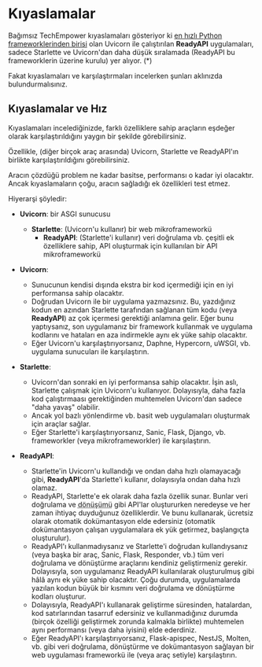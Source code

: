 # Kıyaslamalar

Bağımsız TechEmpower kıyaslamaları gösteriyor ki <a href="https://www.techempower.com/benchmarks/#section=test&runid=7464e520-0dc2-473d-bd34-dbdfd7e85911&hw=ph&test=query&l=zijzen-7" class="external-link" target="_blank">en hızlı Python frameworklerinden birisi</a> olan Uvicorn ile çalıştırılan **ReadyAPI** uygulamaları, sadece Starlette ve Uvicorn'dan daha düşük sıralamada (ReadyAPI bu frameworklerin üzerine kurulu) yer alıyor. (*)

Fakat kıyaslamaları ve karşılaştırmaları incelerken şunları aklınızda bulundurmalısınız.

## Kıyaslamalar ve Hız

Kıyaslamaları incelediğinizde, farklı özelliklere sahip araçların eşdeğer olarak karşılaştırıldığını yaygın bir şekilde görebilirsiniz.

Özellikle, (diğer birçok araç arasında) Uvicorn, Starlette ve ReadyAPI'ın birlikte karşılaştırıldığını görebilirsiniz.

Aracın çözdüğü problem ne kadar basitse, performansı o kadar iyi olacaktır. Ancak kıyaslamaların çoğu, aracın sağladığı ek özellikleri test etmez.

Hiyerarşi şöyledir:

* **Uvicorn**: bir ASGI sunucusu
    * **Starlette**: (Uvicorn'u kullanır) bir web mikroframeworkü
        * **ReadyAPI**: (Starlette'i kullanır) veri doğrulama vb. çeşitli ek özelliklere sahip, API oluşturmak için kullanılan bir API mikroframeworkü

* **Uvicorn**:
    * Sunucunun kendisi dışında ekstra bir kod içermediği için en iyi performansa sahip olacaktır.
    * Doğrudan Uvicorn ile bir uygulama yazmazsınız. Bu, yazdığınız kodun en azından Starlette tarafından sağlanan tüm kodu (veya **ReadyAPI**) az çok içermesi gerektiği anlamına gelir. Eğer bunu yaptıysanız, son uygulamanız bir framework kullanmak ve uygulama kodlarını ve hataları en aza indirmekle aynı ek yüke sahip olacaktır.
    * Eğer Uvicorn'u karşılaştırıyorsanız, Daphne, Hypercorn, uWSGI, vb. uygulama sunucuları ile karşılaştırın.
* **Starlette**:
    * Uvicorn'dan sonraki en iyi performansa sahip olacaktır. İşin aslı, Starlette çalışmak için Uvicorn'u kullanıyor. Dolayısıyla, daha fazla kod çalıştırmaası gerektiğinden muhtemelen Uvicorn'dan sadece "daha yavaş" olabilir.
    * Ancak yol bazlı yönlendirme vb. basit web uygulamaları oluşturmak için araçlar sağlar.
    * Eğer Starlette'i karşılaştırıyorsanız, Sanic, Flask, Django, vb. frameworkler (veya mikroframeworkler) ile karşılaştırın.
* **ReadyAPI**:
    * Starlette'in Uvicorn'u kullandığı ve ondan daha hızlı olamayacağı gibi, **ReadyAPI**'da Starlette'i kullanır, dolayısıyla ondan daha hızlı olamaz.
    * ReadyAPI, Starlette'e ek olarak daha fazla özellik sunar. Bunlar veri doğrulama ve <abbr title="Dönüşüm: serialization, parsing, marshalling olarak da biliniyor">dönüşümü</abbr> gibi API'lar oluştururken neredeyse ve her zaman ihtiyaç duyduğunuz özelliklerdir. Ve bunu kullanarak, ücretsiz olarak otomatik dokümantasyon elde edersiniz (otomatik dokümantasyon çalışan uygulamalara ek yük getirmez, başlangıçta oluşturulur).
    * ReadyAPI'ı kullanmadıysanız ve Starlette'i doğrudan kullandıysanız (veya başka bir araç, Sanic, Flask, Responder, vb.) tüm veri doğrulama ve dönüştürme araçlarını kendiniz geliştirmeniz gerekir. Dolayısıyla, son uygulamanız ReadyAPI kullanılarak oluşturulmuş gibi hâlâ aynı ek yüke sahip olacaktır. Çoğu durumda, uygulamalarda yazılan kodun büyük bir kısmını veri doğrulama ve dönüştürme kodları oluşturur.
    * Dolayısıyla, ReadyAPI'ı kullanarak geliştirme süresinden, hatalardan, kod satırlarından tasarruf edersiniz ve kullanmadığınız durumda (birçok özelliği geliştirmek zorunda kalmakla birlikte) muhtemelen aynı performansı (veya daha iyisini) elde ederdiniz.
    * Eğer ReadyAPI'ı karşılaştırıyorsanız, Flask-apispec, NestJS, Molten, vb. gibi veri doğrulama, dönüştürme ve dokümantasyon sağlayan bir web uygulaması frameworkü ile (veya araç setiyle) karşılaştırın.
